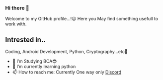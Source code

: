 ### Hi there 👋
 Welcome to my GitHub profile...!😉
 Here you May find something usefull to work with.
## Intrested in..
 Coding, Android Development, Python, Cryptography...etc🤫

- 🔭 I’m Studying BCA😎
- 🌱 I’m currently learning python
- 📫 How to reach me: Currently One way only [Discord](https://discordapp.com/users/Aswin#2272)

